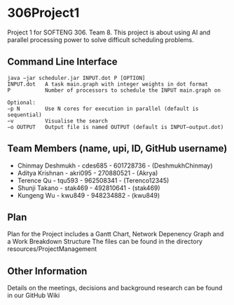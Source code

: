 # 306Project1
Project 1 for SOFTENG 306. Team 8.
This project is about using AI and parallel processing power to solve difficult scheduling problems.

## Command Line Interface
````+
java −jar scheduler.jar INPUT.dot P [OPTION]
INPUT.dot   A task main.graph with integer weights in dot format
P           Number of processors to schedule the INPUT main.graph on

Optional:
−p N        Use N cores for execution in parallel (default is sequential)
−v          Visualise the search
−o OUTPUT   Output file is named OUTPUT (default is INPUT−output.dot)
````

## Team Members (name, upi, ID, GitHub username)
- Chinmay Deshmukh - cdes685 - 601728736 - (DeshmukhChinmay)
- Aditya Krishnan - akri095 - 270880521 - (Akrya)
- Terence Qu - tqu593 - 962508341 - (Terenco12345)
- Shunji Takano - stak469 - 492810641 - (stak469)
- Kungeng Wu - kwu849 - 948234882 - (kwu849)

## Plan
Plan for the Project includes a Gantt Chart, Network Depenency Graph and a Work Breakdown Structure
The files can be found in the directory resources/ProjectManagement

## Other Information 
Details on the meetings, decisions and background research can be found in our GitHub Wiki
